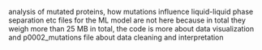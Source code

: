 analysis of mutated proteins, how mutations influence liquid-liquid phase separation etc
files for the ML model are not here because in total they weigh more than 25 MB in total, the code is more about data visualization 
and p0002_mutations file about data cleaning and interpretation

